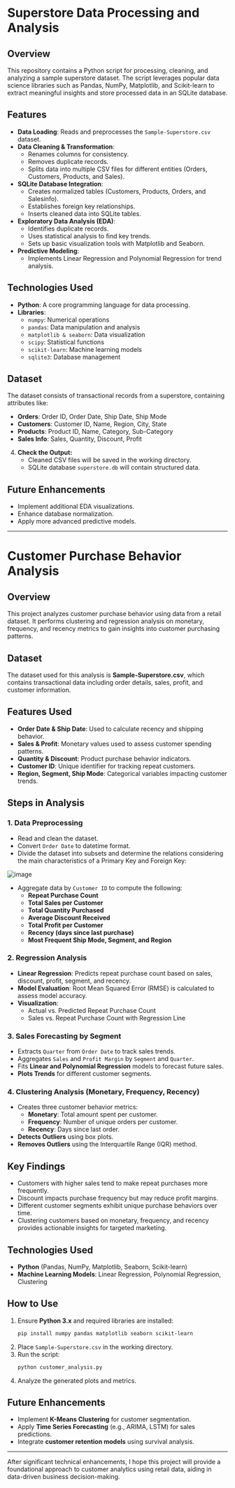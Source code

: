 # Superstore Data Processing and Analysis

## Overview
This repository contains a Python script for processing, cleaning, and analyzing a sample superstore dataset. The script leverages popular data science libraries such as Pandas, NumPy, Matplotlib, and Scikit-learn to extract meaningful insights and store processed data in an SQLite database.

## Features
- **Data Loading**: Reads and preprocesses the `Sample-Superstore.csv` dataset.
- **Data Cleaning & Transformation**:
  - Renames columns for consistency.
  - Removes duplicate records.
  - Splits data into multiple CSV files for different entities (Orders, Customers, Products, and Sales).
- **SQLite Database Integration**:
  - Creates normalized tables (Customers, Products, Orders, and Salesinfo).
  - Establishes foreign key relationships.
  - Inserts cleaned data into SQLite tables.
- **Exploratory Data Analysis (EDA)**:
  - Identifies duplicate records.
  - Uses statistical analysis to find key trends.
  - Sets up basic visualization tools with Matplotlib and Seaborn.
- **Predictive Modeling**:
  - Implements Linear Regression and Polynomial Regression for trend analysis.

## Technologies Used
- **Python**: A core programming language for data processing.
- **Libraries**:
  - `numpy`: Numerical operations
  - `pandas`: Data manipulation and analysis
  - `matplotlib & seaborn`: Data visualization
  - `scipy`: Statistical functions
  - `scikit-learn`: Machine learning models
  - `sqlite3`: Database management

## Dataset
The dataset consists of transactional records from a superstore, containing attributes like:
- **Orders**: Order ID, Order Date, Ship Date, Ship Mode
- **Customers**: Customer ID, Name, Region, City, State
- **Products**: Product ID, Name, Category, Sub-Category
- **Sales Info**: Sales, Quantity, Discount, Profit
   
4. **Check the Output:**
   - Cleaned CSV files will be saved in the working directory.
   - SQLite database `superstore.db` will contain structured data.

## Future Enhancements
- Implement additional EDA visualizations.
- Enhance database normalization.
- Apply more advanced predictive models.

___________________________________________________________________________________________________________________________________________________________________________________________________________



# Customer Purchase Behavior Analysis

## Overview
This project analyzes customer purchase behavior using data from a retail dataset. It performs clustering and regression analysis on monetary, frequency, and recency metrics to gain insights into customer purchasing patterns.

## Dataset
The dataset used for this analysis is **Sample-Superstore.csv**, which contains transactional data including order details, sales, profit, and customer information.

## Features Used
- **Order Date & Ship Date**: Used to calculate recency and shipping behavior.
- **Sales & Profit**: Monetary values used to assess customer spending patterns.
- **Quantity & Discount**: Product purchase behavior indicators.
- **Customer ID**: Unique identifier for tracking repeat customers.
- **Region, Segment, Ship Mode**: Categorical variables impacting customer trends.

## Steps in Analysis

### 1. Data Preprocessing
- Read and clean the dataset.
- Convert `Order Date` to datetime format.
- Divide the dataset into subsets and determine the relations considering the main characteristics of a Primary Key and Foreign Key:

![image](https://github.com/user-attachments/assets/7eb9a484-02f2-457d-a89d-e6ee87921733)

- Aggregate data by `Customer ID` to compute the following:
  - **Repeat Purchase Count**
  - **Total Sales per Customer**
  - **Total Quantity Purchased**
  - **Average Discount Received**
  - **Total Profit per Customer**
  - **Recency (days since last purchase)**
  - **Most Frequent Ship Mode, Segment, and Region**

### 2. Regression Analysis
- **Linear Regression**: Predicts repeat purchase count based on sales, discount, profit, segment, and recency.
- **Model Evaluation**: Root Mean Squared Error (RMSE) is calculated to assess model accuracy.
- **Visualization**:
  - Actual vs. Predicted Repeat Purchase Count
  - Sales vs. Repeat Purchase Count with Regression Line

### 3. Sales Forecasting by Segment
- Extracts `Quarter` from `Order Date` to track sales trends.
- Aggregates `Sales` and `Profit Margin` by `Segment` and `Quarter`.
- Fits **Linear and Polynomial Regression** models to forecast future sales.
- **Plots Trends** for different customer segments.

### 4. Clustering Analysis (Monetary, Frequency, Recency)
- Creates three customer behavior metrics:
  - **Monetary**: Total amount spent per customer.
  - **Frequency**: Number of unique orders per customer.
  - **Recency**: Days since last order.
- **Detects Outliers** using box plots.
- **Removes Outliers** using the Interquartile Range (IQR) method.

## Key Findings
- Customers with higher sales tend to make repeat purchases more frequently.
- Discount impacts purchase frequency but may reduce profit margins.
- Different customer segments exhibit unique purchase behaviors over time.
- Clustering customers based on monetary, frequency, and recency provides actionable insights for targeted marketing.

## Technologies Used
- **Python** (Pandas, NumPy, Matplotlib, Seaborn, Scikit-learn)
- **Machine Learning Models**: Linear Regression, Polynomial Regression, Clustering

## How to Use
1. Ensure **Python 3.x** and required libraries are installed:
   ```sh
   pip install numpy pandas matplotlib seaborn scikit-learn
   ```
2. Place `Sample-Superstore.csv` in the working directory.
3. Run the script:
   ```sh
   python customer_analysis.py
   ```
4. Analyze the generated plots and metrics.

## Future Enhancements
- Implement **K-Means Clustering** for customer segmentation.
- Apply **Time Series Forecasting** (e.g., ARIMA, LSTM) for sales predictions.
- Integrate **customer retention models** using survival analysis.

---
After significant technical enhancements, I hope this project will provide a foundational approach to customer analytics using retail data, aiding in data-driven business decision-making.



